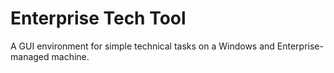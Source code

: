 # Enterprise Tech Tool

A GUI environment for simple technical tasks on a Windows and Enterprise-managed machine.
